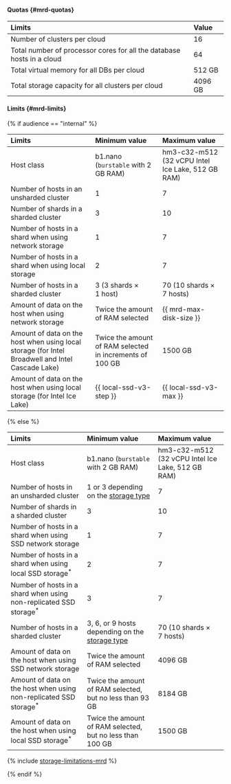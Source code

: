 #### Quotas {#mrd-quotas}

| Limits | Value |
| :------------------------------------------------------------------------------- | :--------- |
| Number of clusters per cloud | 16 |
| Total number of processor cores for all the database hosts in a cloud | 64 |
| Total virtual memory for all DBs per cloud | 512 GB |
| Total storage capacity for all clusters per cloud | 4096 GB |

#### Limits {#mrd-limits}

{% if audience == "internal" %}

| Limits | Minimum value | Maximum value |
| :----------------------------------------------------------------------------------------------------------------- | :----------------------------------------------------- | :-------------------------------------------------- |
| Host class | b1.nano (`burstable` with 2 GB RAM) | hm3-c32-m512 (32 vCPU Intel Ice Lake, 512 GB RAM) |
| Number of hosts in an unsharded cluster | 1 | 7 |
| Number of shards in a sharded cluster | 3 | 10 |
| Number of hosts in a shard when using network storage | 1 | 7 |
| Number of hosts in a shard when using local storage | 2 | 7 |
| Number of hosts in a sharded cluster | 3 (3 shards × 1 host) | 70 (10 shards × 7 hosts) |
| Amount of data on the host when using network storage | Twice the amount of RAM selected | {{ mrd-max-disk-size }} |
| Amount of data on the host when using local storage (for Intel Broadwell and Intel Cascade Lake) | Twice the amount of RAM selected in increments of 100 GB | 1500 GB |
| Amount of data on the host when using local storage (for Intel Ice Lake) | {{ local-ssd-v3-step }} | {{ local-ssd-v3-max }} |

{% else %}

| Limits | Minimum value | Maximum value |
| :---------------------------------------------------------------------------------------------------------- | :-------------------------------------- | :-------------------------------------------------- |
| Host class | b1.nano (`burstable` with 2 GB RAM) | hm3-c32-m512 (32 vCPU Intel Ice Lake, 512 GB RAM) |
| Number of hosts in an unsharded cluster | 1 or 3 depending on the [storage type](../../managed-redis/concepts/storage.md#storage-type-selection) | 7 |
| Number of shards in a sharded cluster | 3 | 10 |
| Number of hosts in a shard when using SSD network storage | 1 | 7 |
| Number of hosts in a shard when using local SSD storage<sup>*</sup> | 2 | 7 |
| Number of hosts in a shard when using non-replicated SSD storage<sup>*</sup> | 3 | 7 |
| Number of hosts in a sharded cluster | 3, 6, or 9 hosts depending on the [storage type](../../managed-redis/concepts/storage.md#storage-type-selection) | 70 (10 shards × 7 hosts) |
| Amount of data on the host when using SSD network storage | Twice the amount of RAM selected | 4096 GB |
| Amount of data on the host when using non-replicated SSD storage<sup>*</sup> | Twice the amount of RAM selected, but no less than 93 GB | 8184 GB |
| Amount of data on the host when using local SSD storage<sup>*</sup> | Twice the amount of RAM selected, but no less than 100 GB | 1500 GB |

{% include [storage-limitations-mrd](./mrd/storage-limitations-note.md) %}

{% endif %}

